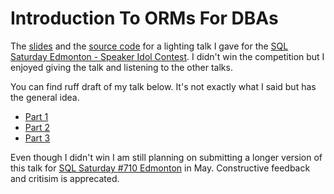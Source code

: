 # Introduction To ORMs For DBAs

The [slides](Slides) and the [source code](Source) for a lighting talk I gave for the [SQL Saturday Edmonton - Speaker Idol Contest](https://www.meetup.com/EDMPASS/events/244468043/).  I didn't win the competition but I enjoyed giving the talk and listening to the other talks.

You can find ruff draft of my talk below.  It's not exactly what I said but has the general idea.

* [Part 1](https://nftb.saturdaymp.com/introduction-to-object-relational-mapping-for-dbas-part-1/)
* [Part 2](https://nftb.saturdaymp.com/introduction-to-object-relational-mapping-for-dbas-part-2/)
* [Part 3](https://nftb.saturdaymp.com/introduction-to-object-relational-mapping-for-dbas-part-3/)

Even though I didn't win I am still planning on submitting a longer version of this talk for [SQL Saturday #710 Edmonton](http://www.sqlsaturday.com/710/eventhome.aspx) in May.  Constructive feedback and critisim is apprecated.
